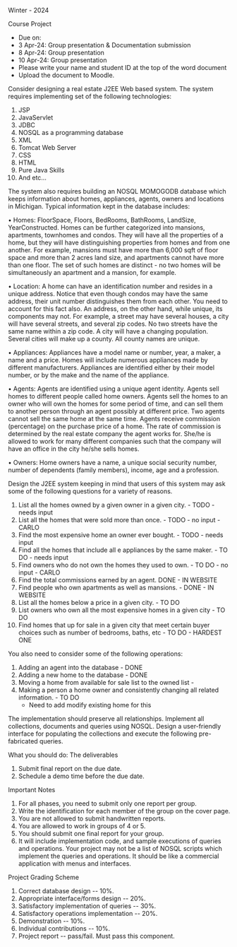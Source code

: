 

Winter - 2024

Course Project

*   Due on: 
*	3 Apr-24: Group presentation & Documentation submission 
*	8 Apr-24: Group presentation
*	10 Apr-24: Group presentation 
*	Please write your name and student ID at the top of the word document
*	Upload the document to Moodle.

Consider designing a real estate J2EE Web based system. The system requires implementing set of the following technologies:
1)	JSP
2)	JavaServlet
3)	JDBC
4)	NOSQL as a programming database
5)	XML
6)	Tomcat Web Server
7)	CSS
8)	HTML
9)	Pure Java Skills
10)	And etc…

The system also requires building an NOSQL MOMOGODB database which keeps information about homes, appliances, agents, owners and locations in Michigan. 
Typical information kept in the database includes:

•	Homes: FloorSpace, Floors, BedRooms, BathRooms, LandSize, YearConstructed. Homes can be further categorized into mansions, apartments, townhomes and condos. They will have all the properties of a home, but they will have distinguishing properties from homes and from one another. For example, mansions must have more than 6,000 sqft of floor space and more than 2 acres land size, and apartments cannot have more than one floor. The set of such homes are distinct - no two homes will be simultaneously an apartment and a mansion, for example.

•	Location: A home can have an identification number and resides in a unique address. Notice that even though condos may have the same address, their unit number distinguishes them from each other. You need to account for this fact also. An address, on the other hand, while unique, its components may not. For example, a street may have several houses, a city will have several streets, and several zip codes. No two streets have the same name within a zip code. A city will have a changing population. Several cities will make up a county. All county names are unique.

•	Appliances: Appliances have a model name or number, year, a maker, a name and a price. Homes will include numerous appliances made by different manufacturers. Appliances are identified either by their model number, or by the make and the name of the appliance.

•	Agents: Agents are identified using a unique agent identity. Agents sell homes to different people called home owners. Agents sell the homes to an owner who will own the homes for some period of time, and can sell them to another person through an agent possibly at different price. Two agents cannot sell the same home at the same time. Agents receive commission (percentage) on the purchase price of a home. The rate of commission is determined by the real estate company the agent works for. She/he is allowed to work for many different companies such that the company will have an office in the city he/she sells homes.

•	Owners: Home owners have a name, a unique social security number, number of dependents (family members), income, age and a profession.

Design the J2EE system keeping in mind that users of this system may ask some of the following questions for a variety of reasons.

1)	List all the homes owned by a given owner in a given city.  -                   TODO - needs input
2)	List all the homes that were sold more than once. -                             TODO - no input - CARLO
3)	Find the most expensive home an owner ever bought. -                            TODO - needs input
4)	Find all the homes that include all e appliances by the same maker. -           TO DO - needs input
5)	Find owners who do not own the homes they used to own. -                        TO DO - no input - CARLO
6)	Find the total commissions earned by an agent.                                  DONE - IN WEBSITE
7)	Find people who own apartments as well as mansions. -                           DONE - IN WEBSITE
8)	List all the homes below a price in a given city. -                             TO DO
9)	List owners who own all the most expensive homes in a given city -              TO DO
10)	Find homes that up for sale in a given city that meet certain buyer choices such as number of bedrooms, baths, etc - TO DO - HARDEST ONE

You also need to consider some of the following operations:
1)	Adding an agent into the database - DONE
2)	Adding a new home to the database - DONE
3)	Moving a home from available for sale list to the owned list - 
4)	Making a person a home owner and consistently changing all related information. - TO DO
    - Need to add modify existing home for this


The implementation should preserve all relationships. 
Implement all collections, documents and queries using NOSQL. 
Design a user-friendly interface for populating the collections and execute the following pre-fabricated queries. 

What you should do: The deliverables

1)	Submit final report on the due date. 
2)	Schedule a demo time before the due date.

Important Notes

1)	For all phases, you need to submit only one report per group. 
2)	Write the identification for each member of the group on the cover page. 
3)	You are not allowed to submit handwritten reports. 
4)	You are allowed to work in groups of 4 or 5. 
5)	You should submit one final report for your group. 
6)	It will include implementation code, and sample executions of queries and operations. Your project may not be a list of NOSQL scripts which implement the queries and operations. It should be like a commercial application with menus and interfaces.

Project Grading Scheme

1)	Correct database design -- 10%.
2)	Appropriate interface/forms design -- 20%.
3)	Satisfactory implementation of queries -- 30%.
4)	Satisfactory operations implementation -- 20%.
5)	Demonstration -- 10%.
6)	Individual contributions -- 10%.
7)	Project report -- pass/fail. Must pass this component.

